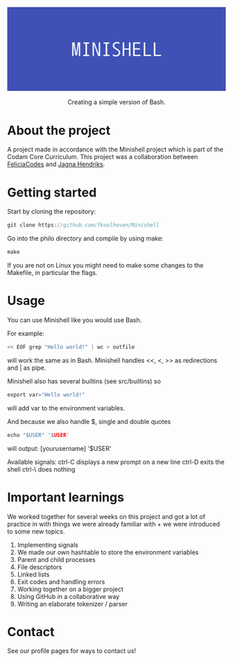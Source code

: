 <div align="center">
  <img src="img/MINISHELL.png" alt="logo" width="1000" height="auto" />
  <p>Creating a simple version of Bash.</p>
</div>

# About the project

A project made in accordance with the Minishell project which is part of the Codam Core Curriculum. This project was a collaboration between [FeliciaCodes](https://github.com/fkoolhoven) and [Jagna Hendriks](https://github.com/jshendriks).


# Getting started

Start by cloning the repository:
```c
git clone https://github.com/fkoolhoven/Minishell
```
Go into the philo directory and compile by using make:
```c
make
```
If you are not on Linux you might need to make some changes to the Makefile, in particular the flags.

# Usage

You can use Minishell like you would use Bash.

For example:
```c
<< EOF grep "Hello world!" | wc > outfile 
```
will work the same as in Bash. Minishell handles <<, <, >> as redirections and | as pipe.

Minishell also has several builtins (see src/builtins) so
```c
export var="Hello world!"
```
will add var to the environment variables.

And because we also handle $, single and double quotes
```c
echo "$USER" '$USER'
```
will output: [yourusername] '$USER'

Available signals:
ctrl-C displays a new prompt on a new line
ctrl-D exits the shell
ctrl-\ does nothing

# Important learnings

We worked together for several weeks on this project and got a lot of practice in with things we were already familiar with + we were introduced to some new topics.

1. Implementing signals
2. We made our own hashtable to store the environment variables
2. Parent and child processes
3. File descriptors
4. Linked lists
5. Exit codes and handling errors
6. Working together on a bigger project
7. Using GitHub in a collaborative way
8. Writing an elaborate tokenizer / parser

# Contact

See our profile pages for ways to contact us!